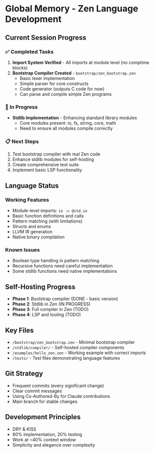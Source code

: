 # Global Memory - Zen Language Development

## Current Session Progress

### ✅ Completed Tasks
1. **Import System Verified** - All imports at module level (no comptime blocks)
2. **Bootstrap Compiler Created** - `bootstrap/zen_bootstrap.zen`
   - Basic lexer implementation
   - Simple parser for core constructs
   - Code generator (outputs C code for now)
   - Can parse and compile simple Zen programs

### 🚧 In Progress
- **Stdlib Implementation** - Enhancing standard library modules
  - Core modules present: io, fs, string, core, math
  - Need to ensure all modules compile correctly

### 📋 Next Steps
1. Test bootstrap compiler with real Zen code
2. Enhance stdlib modules for self-hosting
3. Create comprehensive test suite
4. Implement basic LSP functionality

## Language Status

### Working Features
- Module-level imports: `io := @std.io`
- Basic function definitions and calls
- Pattern matching (with limitations)
- Structs and enums
- LLVM IR generation
- Native binary compilation

### Known Issues
- Boolean type handling in pattern matching
- Recursive functions need careful implementation
- Some stdlib functions need native implementations

## Self-Hosting Progress
- **Phase 1**: Bootstrap compiler (DONE - basic version)
- **Phase 2**: Stdlib in Zen (IN PROGRESS)
- **Phase 3**: Full compiler in Zen (TODO)
- **Phase 4**: LSP and tooling (TODO)

## Key Files
- `/bootstrap/zen_bootstrap.zen` - Minimal bootstrap compiler
- `/stdlib/compiler/` - Self-hosted compiler components
- `/examples/hello_zen.zen` - Working example with correct imports
- `/tests/` - Test files demonstrating language features

## Git Strategy
- Frequent commits (every significant change)
- Clear commit messages
- Using Co-Authored-By for Claude contributions
- Main branch for stable changes

## Development Principles
- DRY & KISS
- 80% implementation, 20% testing
- Work at ~40% context window
- Simplicity and elegance over complexity
